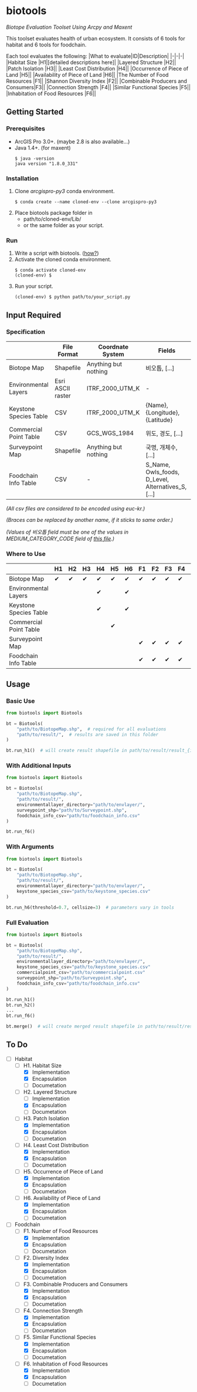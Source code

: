 # biotools
*Biotope Evaluation Toolset Using Arcpy and Maxent*

This toolset evaluates health of urban ecosystem.
It consists of 6 tools for habitat and 6 tools for foodchain.

Each tool evaluates the following:
|What to evaluate|ID|Description|
|-|-|-|
|Habitat Size                      |H1|[detailed descriptions here]|
|Layered Structure                 |H2||
|Patch Isolation                   |H3||
|Least Cost Distribution           |H4||
|Occurrence of Piece of Land       |H5||
|Availability of Piece of Land     |H6||
|The Number of Food Resources      |F1||
|Shannon Diversity Index           |F2||
|Combinable Producers and Consumers|F3||
|Connection Strength               |F4||
|Similar Functional Species        |F5||
|Inhabitation of Food Resources    |F6||


## Getting Started

### Prerequisites
* ArcGIS Pro 3.0+. (maybe 2.8 is also available...)
* Java 1.4+. (for maxent)
  ```console
  $ java -version
  java version "1.8.0_331"
  ```

### Installation
1. Clone *arcgispro-py3* conda environment.
   ```console
   $ conda create --name cloned-env --clone arcgispro-py3
   ```
2. Place biotools package folder in
   * path/to/cloned-env/Lib/
   * or the same folder as your script.

### Run
1. Write a script with biotools. ([how?](#usage))
2. Activate the cloned conda environment.
   ```console
   $ conda activate cloned-env
   (cloned-env) $
   ```
3. Run your script.
   ```console
   (cloned-env) $ python path/to/your_script.py
   ```


## Input Required

### Specification
||File Format|Coordnate System|Fields|
|-|-|-|-|
|Biotope Map           |Shapefile|Anything but nothing|비오톱, [...]|
|Environmental Layers  |Esri ASCII raster|ITRF_2000_UTM_K|-|
|Keystone Species Table|CSV|ITRF_2000_UTM_K|{Name}, {Longitude}, {Latitude}|
|Commercial Point Table|CSV|GCS_WGS_1984|위도, 경도, [...]|
|Surveypoint Map       |Shapefile|Anything but nothing|국명, 개체수, [...]|
|Foodchain Info Table  |CSV|-|S_Name, Owls_foods, D_Level, Alternatives_S, [...]|

*(All csv files are considered to be encoded using euc-kr.)*

*(Braces can be replaced by another name, if it sticks to same order.)*

*(Values of 비오톱 field must be one of the values in MEDIUM_CATEGORY_CODE field of [this file](biotools/res/biotope_codes.csv).)*

### Where to Use
||H1|H2|H3|H4|H5|H6|F1|F2|F3|F4|F5|F6|
|-|-|-|-|-|-|-|-|-|-|-|-|-|
|Biotope Map           |✔|✔|✔|✔|✔|✔|✔|✔|✔|✔|✔|✔|
|Environmental Layers  | | | |✔| |✔| | | | | |✔|
|Keystone Species Table| | | |✔| |✔| | | | | | |
|Commercial Point Table| | | | |✔| | | | | | | |
|Surveypoint Map       | | | | | | |✔|✔|✔|✔|✔|✔|
|Foodchain Info Table  | | | | | | |✔|✔|✔|✔|✔| |


## Usage

### Basic Use
```python
from biotools import Biotools

bt = Biotools(
    "path/to/BiotopeMap.shp",  # required for all evaluations
    "path/to/result/",  # results are saved in this folder
)

bt.run_h1()  # will create result shapefile in path/to/result/result_{id}/
```

### With Additional Inputs
```python
from biotools import Biotools

bt = Biotools(
    "path/to/BiotopeMap.shp",
    "path/to/result/",
    environmentallayer_directory="path/to/envlayer/",
    surveypoint_shp="path/to/Surveypoint.shp",
    foodchain_info_csv="path/to/foodchain_info.csv"
)

bt.run_f6()
```

### With Arguments
```python
from biotools import Biotools

bt = Biotools(
    "path/to/BiotopeMap.shp",
    "path/to/result/",
    environmentallayer_directory="path/to/envlayer/",
    keystone_species_csv="path/to/keystone_species.csv"
)

bt.run_h6(threshold=0.7, cellsize=3)  # parameters vary in tools
```

### Full Evaluation
```python
from biotools import Biotools

bt = Biotools(
    "path/to/BiotopeMap.shp",
    "path/to/result/",
    environmentallayer_directory="path/to/envlayer/",
    keystone_species_csv="path/to/keystone_species.csv"
    commercialpoint_csv="path/to/commercialpoint.csv"
    surveypoint_shp="path/to/Surveypoint.shp",
    foodchain_info_csv="path/to/foodchain_info.csv"
)

bt.run_h1()
bt.run_h2()
...
bt.run_f6()

bt.merge()  # will create merged result shapefile in path/to/result/result_full/
```

## To Do
- [ ] Habitat
  - [ ] H1. Habitat Size
    - [x] Implementation
    - [x] Encapsulation
    - [ ] Documetation
  - [ ] H2. Layered Structure
    - [ ] Implementation
    - [x] Encapsulation
    - [ ] Documetation
  - [ ] H3. Patch Isolation
    - [x] Implementation
    - [x] Encapsulation
    - [ ] Documetation
  - [ ] H4. Least Cost Distribution
    - [x] Implementation
    - [x] Encapsulation
    - [ ] Documetation
  - [ ] H5. Occurrence of Piece of Land
    - [x] Implementation
    - [x] Encapsulation
    - [ ] Documetation
  - [ ] H6. Availability of Piece of Land
    - [x] Implementation
    - [x] Encapsulation
    - [ ] Documetation
- [ ] Foodchain
  - [ ] F1. Number of Food Resources
    - [x] Implementation
    - [x] Encapsulation
    - [ ] Documetation
  - [ ] F2. Diversity Index
    - [x] Implementation
    - [x] Encapsulation
    - [ ] Documetation
  - [ ] F3. Combinable Producers and Consumers
    - [x] Implementation
    - [x] Encapsulation
    - [ ] Documetation
  - [ ] F4. Connection Strength
    - [x] Implementation
    - [x] Encapsulation
    - [ ] Documetation
  - [ ] F5. Similar Functional Species
    - [x] Implementation
    - [x] Encapsulation
    - [ ] Documetation
  - [ ] F6. Inhabitation of Food Resources
    - [x] Implementation
    - [x] Encapsulation
    - [ ] Documetation
